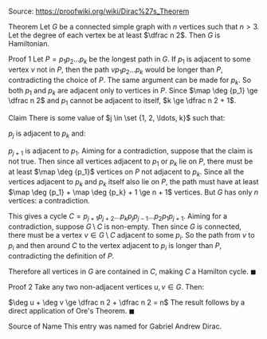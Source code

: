 # 

Source: https://proofwiki.org/wiki/Dirac%27s_Theorem



Theorem
Let $G$ be a connected simple graph with $n$ vertices such that $n > 3$.
Let the degree of each vertex be at least $\dfrac n 2$.
Then $G$ is Hamiltonian.


Proof 1
Let $P = p_1 p_2 \ldots p_k$ be the longest path in $G$.
If $p_1$ is adjacent to some vertex $v$ not in $P$, then the path  $v p_1 p_2 \ldots p_k$ would be longer than $P$, contradicting the choice of $P$.
The same argument can be made for $p_k$.
So both $p_1$ and $p_k$ are adjacent only to vertices in $P$.
Since $\map \deg {p_1} \ge \dfrac n 2$ and $p_1$ cannot be adjacent to itself, $k \ge \dfrac n 2 + 1$.


Claim
There is some value of $j \in \set {1, 2, \ldots, k}$ such that:

$p_j$ is adjacent to $p_k$
and:

$p_{j + 1}$ is adjacent to $p_1$.
Aiming for a contradiction, suppose that the claim is not true.
Then since all vertices adjacent to $p_1$ or $p_k$ lie on $P$, there must be at least $\map \deg {p_1}$ vertices on $P$ not adjacent to $p_k$.
Since all the vertices adjacent to $p_k$ and $p_k$ itself also lie on $P$, the path must have at least $\map \deg {p_1} + \map \deg {p_k} + 1 \ge n + 1$ vertices.
But $G$ has only $n$ vertices: a contradiction.

This gives a cycle $C = p_{j + 1} p_{j + 2} \ldots p_k p_j p_{j - 1} \ldots p_2 p_1 p_{j + 1}$.
Aiming for a contradiction, suppose $G \setminus C$ is non-empty.
Then since $G$ is connected, there must be a vertex $v \in G \setminus C$ adjacent to some $p_i$.
So the path from $v$ to $p_i$ and then around $C$ to the vertex adjacent to $p_i$ is longer than $P$, contradicting the definition of $P$.

Therefore all vertices in $G$ are contained in $C$, making $C$ a Hamilton cycle.
$\blacksquare$


Proof 2
Take any two non-adjacent vertices $u, v \in G$.
Then:

$\deg u + \deg v \ge \dfrac n 2 + \dfrac n 2 = n$
The result follows by a direct application of Ore's Theorem.
$\blacksquare$


Source of Name
This entry was named for Gabriel Andrew Dirac.





